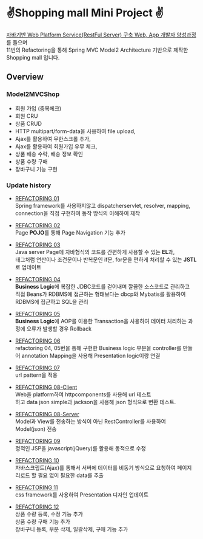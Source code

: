 [aiacademy]: https://goai.co.kr "AIA aiacademy"

# ✌️Shopping mall Mini Project ✌️

[자바기반 Web Platform Service(RestFul Server) 구축 Web, App 개발자 양성과정][aiacademy]를 들으며  
11번의 Refactoring을 통해 Spring MVC Model2 Architecture 기반으로 제작한 Shopping mall 입니다. 

## Overview

### Model2MVCShop  
- 회원 가입 (중복체크)
- 회원 CRU
- 상품 CRUD
- HTTP multipart/form-data을 사용하여 file upload,  
- Ajax를 활용하여 무한스크롤 추가,   
- Ajax를 활용하여 회원가입 유무 체크,  
- 상품 배송 수락, 배송 정보 확인
- 상품 수량 구매
- 장바구니 기능 구현


### Update  history
- [REFACTORING 01](https://github.com/ohchangyeol/mini-project/tree/main/01.Model2MVCShop(stu))  
    Spring framework를 사용하지않고 dispatcherservlet, resolver, mapping, connection을 직접 구현하여 동작 방식의 이해하여 제작

- [REFACTORING 02](https://github.com/ohchangyeol/mini-project/tree/main/02.Model2MVCShop(Refactor%20%26%20Page%20Navigation))  
    Page **POJO**를 통해 Page Navigation 기능 추가

- [REFACTORING 03](https://github.com/ohchangyeol/mini-project/tree/main/03.Model2MVCShop(EL%2CJSTL))  
    Java server Page에 자바형식의 코드를 간편하게 사용할 수 있는 **EL**과,  
    태그처럼 연산이나 조건문이나 반복문인 if문, for문을 편하게 처리할 수 있는 **JSTL**로 업데이트

- [REFACTORING 04](https://github.com/ohchangyeol/mini-project/tree/main/04.Model2MVCShop(Business%20Logic%2CMyBatis%20Spring))  
    **Business Logic**에 복잡한 JDBC코드를 걷어내며 깔끔한 소스코드로 관리하고  
    직접 Beans가 RDBMS에 접근하는 형태보다는 dbcp와 Mybatis를 활용하여 RDBMS에 접근하고 SQL을 관리

- [REFACTORING 05](https://github.com/ohchangyeol/mini-project/tree/main/05.Model2MVCShop(AOP%2CTransaction))  
    **Business Logic**에 AOP를 이용한 Transaction을 사용하여 데이터 처리하는 과정에 오류가 발생할 경우 Rollback
- [REFACTORING 06](https://github.com/ohchangyeol/mini-project/tree/main/06.Model2MVCShop(Presentation%2BBusinessLogic))  
   refactoring 04, 05번을 통해 구현한 Business logic 부분을  controller를 만들어 annotation Mapping을 사용해 Presentation logic이랑 연결

- [REFACTORING 07](https://github.com/ohchangyeol/mini-project/tree/main/07.Model2MVCShop(URI%2Cpattern))  
    url pattern을 적용    

- [REFACTORING 08-Client](https://github.com/ohchangyeol/mini-project/tree/main/08.Model2MVCShop(RestFul%20Client))  
    Web을 platform하여 httpcomponents를 사용해 url 테스트  
    하고 data json simple과 jackson을 사용해 json 형식으로 변환 테스트. 

- [REFACTORING 08-Server](https://github.com/ohchangyeol/mini-project/tree/main/08.Model2MVCShop(RestFul%20Server))  
    Model과 View를 전송하는 방식이 아닌 RestController를 사용하여 Model(json) 전송  

- [REFACTORING 09](https://github.com/ohchangyeol/mini-project/tree/main/09.Model2MVCShop(jQuery))  
    정적인 JSP을 javascript(jQuery)를 활용해 동적으로 수정

- [REFACTORING 10](https://github.com/ohchangyeol/mini-project/tree/main/10.Model2MVCShop(Ajax))  
    자바스크립트(Ajax)를 통해서 서버에 데이터를 비동기 방식으로 요청하여 페이지 리로드 할 필요 없이 필요한 data를 추출

- [REFACTORING 11](https://github.com/ohchangyeol/mini-project/tree/main/11.Model2MVCShop)  
    css framework를 사용하여 Presentation 디자인 업데이트

- [REFACTORING 12](https://github.com/ohchangyeol/mini-project/tree/main/12.Model2MVCShop(shopping%20basket))  
    상품 수량 등록, 수정 기능 추가  
    상품 수량 구매 기능 추가  
    장바구니 등록, 부분 삭제, 일괄삭제, 구매 기능 추가